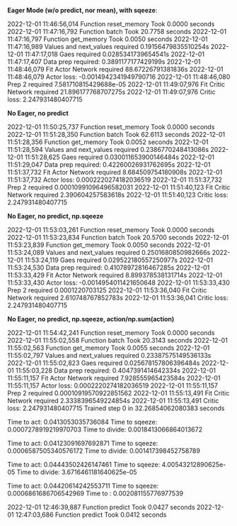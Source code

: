 **Eager Mode (w/o predict, nor mean), with sqeeze**:

2022-12-01 11:46:56,014 Function reset_memory Took 0.0000 seconds
2022-12-01 11:47:16,792 Function batch Took 20.7758 seconds
2022-12-01 11:47:16,797 Function get_memory Took 0.0050 seconds
2022-12-01 11:47:16,989      Values and next_values required 0.19156479835510254s
2022-12-01 11:47:17,018      Gaes required 0.0285341739654541s
2022-12-01 11:47:17,407      Data prep required: 0.3891177177429199s
2022-12-01 11:48:46,079      Fit Actor Network required 88.67226791381836s
2022-12-01 11:48:46,079         Actor loss: -0.0014942341949790716
2022-12-01 11:48:46,080     Prep 2 required 7.581710815429688e-05
2022-12-01 11:49:07,976      Fit Critic Network required 21.896177768707275s
2022-12-01 11:49:07,976         Critic loss: 2.247931480407715

**No Eager, no predict**

2022-12-01 11:50:25,737 Function reset_memory Took 0.0000 seconds
2022-12-01 11:51:28,350 Function batch Took 62.6113 seconds
2022-12-01 11:51:28,356 Function get_memory Took 0.0052 seconds
2022-12-01 11:51:28,594      Values and next_values required 0.2386770248413086s
2022-12-01 11:51:28,625      Gaes required 0.030011653900146484s
2022-12-01 11:51:29,047      Data prep required: 0.42260026931762695s
2022-12-01 11:51:37,732      Fit Actor Network required 8.684509754180908s
2022-12-01 11:51:37,732         Actor loss: 0.0002220274182036519
2022-12-01 11:51:37,732     Prep 2 required 0.00010991096496582031
2022-12-01 11:51:40,123      Fit Critic Network required 2.390604257583618s
2022-12-01 11:51:40,123         Critic loss: 2.247931480407715

**No Eager, no predict, np.sqeeze**

2022-12-01 11:53:03,261 Function reset_memory Took 0.0000 seconds
2022-12-01 11:53:23,834 Function batch Took 20.5700 seconds
2022-12-01 11:53:23,839 Function get_memory Took 0.0050 seconds
2022-12-01 11:53:24,089      Values and next_values required 0.2501680850982666s
2022-12-01 11:53:24,119      Gaes required 0.029522180557250977s
2022-12-01 11:53:24,530      Data prep required: 0.41078972816467285s
2022-12-01 11:53:33,429      Fit Actor Network required 8.899378538131714s
2022-12-01 11:53:33,430         Actor loss: -0.0014954011421650648
2022-12-01 11:53:33,430     Prep 2 required 0.0001220703125
2022-12-01 11:53:36,040      Fit Critic Network required 2.610748767852783s
2022-12-01 11:53:36,041         Critic loss: 2.247931480407715

**No Eager, no predict, np.sqeeze, action/np.sum(action)**

2022-12-01 11:54:42,241 Function reset_memory Took 0.0000 seconds
2022-12-01 11:55:02,558 Function batch Took 20.3143 seconds
2022-12-01 11:55:02,563 Function get_memory Took 0.0055 seconds
2022-12-01 11:55:02,797      Values and next_values required 0.23387575149536133s
2022-12-01 11:55:02,823      Gaes required 0.025678157806396484s
2022-12-01 11:55:03,228      Data prep required: 0.4047391414642334s
2022-12-01 11:55:11,157      Fit Actor Network required 7.928555965423584s
2022-12-01 11:55:11,157         Actor loss: 0.0002220274182036519
2022-12-01 11:55:11,157     Prep 2 required 0.00010919570922851562
2022-12-01 11:55:13,491      Fit Critic Network required 2.3338396549224854s
2022-12-01 11:55:13,491         Critic loss: 2.247931480407715
Trained step 0 in 32.26854062080383 seconds


Time to act: 0.0413053035736084
Time to sqeeze: 0.0007278919219970703
Time to divide: 0.0018413066864013672


Time to act: 0.04123091697692871
Time to sqeeze: 0.0006587505340576172
Time to divide: 0.001417398452758789

Time to act: 0.04443502426147461
Time to sqeeze: 4.00543212890625e-05
Time to divide: 3.6716461181640625e-05

Time to act: 0.04420614242553711
Time to sqeeze: 0.0006861686706542969
Time to : 0.002081155776977539


2022-12-01 12:46:39,887 Function predict Took 0.0427 seconds
2022-12-01 12:47:03,686 Function predict Took 0.0412 seconds